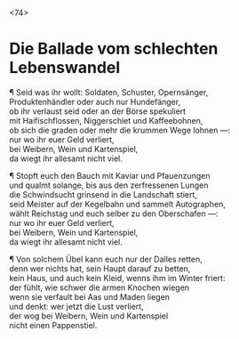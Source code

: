 <74>
# Die Ballade vom schlechten<br /> Lebenswandel

¶ Seid was ihr wollt: Soldaten, Schuster, Opernsänger,  
Produktenhändler oder auch nur Hundefänger,  
ob ihr verlaust seid oder an der Börse spekuliert  
mit Haifischflossen, Niggerschiet und Kaffeebohnen,  
ob sich die graden oder mehr die krummen Wege lohnen —:  
nur wo ihr euer Geld verliert,  
bei Weibern, Wein und Kartenspiel,  
da wiegt ihr allesamt nicht viel.

¶ Stopft euch den Bauch mit Kaviar und Pfauenzungen  
und qualmt solange, bis aus den zerfressenen Lungen  
die Schwindsucht grinsend in die Landschaft stiert,  
seid Meister auf der Kegelbahn und sammelt Autographen,  
wählt Reichstag und euch selber zu den Oberschafen —:  
nur wo ihr euer Geld verliert,  
bei Weibern, Wein und Kartenspiel,  
da wiegt ihr allesamt nicht viel.

¶ Von solchem Übel kann euch nur der Dalles retten,  
denn wer nichts hat, sein Haupt darauf zu betten,  
kein Haus, und auch kein Kleid, wenns ihm im Winter friert:  
der fühlt, wie schwer die armen Knochen wiegen  
wenn sie verfault bei Aas und Maden liegen  
und denkt: wer jetzt die Lust verliert,  
der wog bei Weibern, Wein und Kartenspiel  
nicht einen Pappenstiel.
